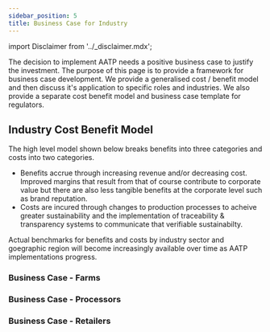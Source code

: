```yaml
---
sidebar_position: 5
title: Business Case for Industry
---
```


import Disclaimer from '../\_disclaimer.mdx';

<Disclaimer />


The decision to implement AATP needs a positive business case to justify the investment. The purpose of this page is to provide a framework for business case development. We provide a generalised cost / benefit model and then discuss it's application to specific roles and industries. We also provide a separate cost benefit model and business case template for regulators.

## Industry Cost Benefit Model

The high level model shown below breaks benefits into three categories and costs into two categories.

* Benefits accrue through increasing revenue and/or decreasing cost. Improved margins that result from that of course contribute to corporate value but there are also less tangible benefits at the corporate level such as brand reputation. 
* Costs are incured through changes to production processes to acheive greater sustainability and the implementation of traceability & transparency systems to communicate that verifiable sustainabilty.


Actual benchmarks for benefits and costs by industry sector and goegraphic region will become increasingly available over time as AATP implementations progress.

### Business Case - Farms

### Business Case - Processors

### Business Case - Retailers



